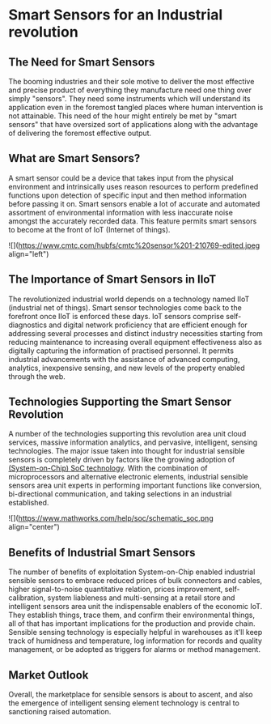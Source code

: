 # Smart Sensors for an Industrial revolution

## The Need for Smart Sensors

The booming industries and their sole motive to deliver the most effective and precise product of everything they manufacture need one thing over simply "sensors". They need some instruments which will understand its application even in the foremost tangled places where human intervention is not attainable. This need of the hour might entirely be met by "smart sensors" that have oversized sort of applications along with the advantage of delivering the foremost effective output.

## What are Smart Sensors?

A smart sensor could be a device that takes input from the physical environment and intrinsically uses reason resources to perform predefined functions upon detection of specific input and then method information before passing it on. Smart sensors enable a lot of accurate and automated assortment of environmental information with less inaccurate noise amongst the accurately recorded data. This feature permits smart sensors to become at the front of IoT (Internet of things).

![](https://www.cmtc.com/hubfs/cmtc%20sensor%201-210769-edited.jpeg align="left")

## The Importance of Smart Sensors in IIoT

The revolutionized industrial world depends on a technology named IIoT (industrial net of things). Smart sensor technologies come back to the forefront once IIoT is enforced these days. IoT sensors comprise self-diagnostics and digital network proficiency that are efficient enough for addressing several processes and distinct industry necessities starting from reducing maintenance to increasing overall equipment effectiveness also as digitally capturing the information of practised personnel. It permits industrial advancements with the assistance of advanced computing, analytics, inexpensive sensing, and new levels of the property enabled through the web.

## Technologies Supporting the Smart Sensor Revolution

A number of the technologies supporting this revolution area unit cloud services, massive information analytics, and pervasive, intelligent, sensing technologies. The major issue taken into thought for industrial sensible sensors is completely driven by factors like the growing adoption of [(System-on-Chip) SoC technology](https://www.mathworks.com/help/soc/system-on-chip-soc.html). With the combination of microprocessors and alternative electronic elements, industrial sensible sensors area unit experts in performing important functions like conversion, bi-directional communication, and taking selections in an industrial established.

![](https://www.mathworks.com/help/soc/schematic_soc.png align="center")

## Benefits of Industrial Smart Sensors

The number of benefits of exploitation System-on-Chip enabled industrial sensible sensors to embrace reduced prices of bulk connectors and cables, higher signal-to-noise quantitative relation, prices improvement, self-calibration, system liableness and multi-sensing at a retail store and intelligent sensors area unit the indispensable enablers of the economic IoT. They establish things, trace them, and confirm their environmental things, all of that has important implications for the production and provide chain. Sensible sensing technology is especially helpful in warehouses as it'll keep track of humidness and temperature, log information for records and quality management, or be adopted as triggers for alarms or method management.

## Market Outlook

Overall, the marketplace for sensible sensors is about to ascent, and also the emergence of intelligent sensing element technology is central to sanctioning raised automation.